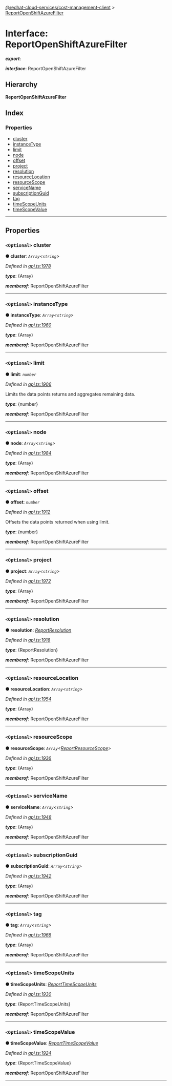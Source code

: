 [@redhat-cloud-services/cost-management-client](../README.md) > [ReportOpenShiftAzureFilter](../interfaces/reportopenshiftazurefilter.md)

# Interface: ReportOpenShiftAzureFilter

*__export__*: 

*__interface__*: ReportOpenShiftAzureFilter

## Hierarchy

**ReportOpenShiftAzureFilter**

## Index

### Properties

* [cluster](reportopenshiftazurefilter.md#cluster)
* [instanceType](reportopenshiftazurefilter.md#instancetype)
* [limit](reportopenshiftazurefilter.md#limit)
* [node](reportopenshiftazurefilter.md#node)
* [offset](reportopenshiftazurefilter.md#offset)
* [project](reportopenshiftazurefilter.md#project)
* [resolution](reportopenshiftazurefilter.md#resolution)
* [resourceLocation](reportopenshiftazurefilter.md#resourcelocation)
* [resourceScope](reportopenshiftazurefilter.md#resourcescope)
* [serviceName](reportopenshiftazurefilter.md#servicename)
* [subscriptionGuid](reportopenshiftazurefilter.md#subscriptionguid)
* [tag](reportopenshiftazurefilter.md#tag)
* [timeScopeUnits](reportopenshiftazurefilter.md#timescopeunits)
* [timeScopeValue](reportopenshiftazurefilter.md#timescopevalue)

---

## Properties

<a id="cluster"></a>

### `<Optional>` cluster

**● cluster**: *`Array`<`string`>*

*Defined in [api.ts:1978](https://github.com/RedHatInsights/javascript-clients/blob/master/packages/cost-management/api.ts#L1978)*

*__type__*: {Array}

*__memberof__*: ReportOpenShiftAzureFilter

___
<a id="instancetype"></a>

### `<Optional>` instanceType

**● instanceType**: *`Array`<`string`>*

*Defined in [api.ts:1960](https://github.com/RedHatInsights/javascript-clients/blob/master/packages/cost-management/api.ts#L1960)*

*__type__*: {Array}

*__memberof__*: ReportOpenShiftAzureFilter

___
<a id="limit"></a>

### `<Optional>` limit

**● limit**: *`number`*

*Defined in [api.ts:1906](https://github.com/RedHatInsights/javascript-clients/blob/master/packages/cost-management/api.ts#L1906)*

Limits the data points returns and aggregates remaining data.

*__type__*: {number}

*__memberof__*: ReportOpenShiftAzureFilter

___
<a id="node"></a>

### `<Optional>` node

**● node**: *`Array`<`string`>*

*Defined in [api.ts:1984](https://github.com/RedHatInsights/javascript-clients/blob/master/packages/cost-management/api.ts#L1984)*

*__type__*: {Array}

*__memberof__*: ReportOpenShiftAzureFilter

___
<a id="offset"></a>

### `<Optional>` offset

**● offset**: *`number`*

*Defined in [api.ts:1912](https://github.com/RedHatInsights/javascript-clients/blob/master/packages/cost-management/api.ts#L1912)*

Offsets the data points returned when using limit.

*__type__*: {number}

*__memberof__*: ReportOpenShiftAzureFilter

___
<a id="project"></a>

### `<Optional>` project

**● project**: *`Array`<`string`>*

*Defined in [api.ts:1972](https://github.com/RedHatInsights/javascript-clients/blob/master/packages/cost-management/api.ts#L1972)*

*__type__*: {Array}

*__memberof__*: ReportOpenShiftAzureFilter

___
<a id="resolution"></a>

### `<Optional>` resolution

**● resolution**: *[ReportResolution](../enums/reportresolution.md)*

*Defined in [api.ts:1918](https://github.com/RedHatInsights/javascript-clients/blob/master/packages/cost-management/api.ts#L1918)*

*__type__*: {ReportResolution}

*__memberof__*: ReportOpenShiftAzureFilter

___
<a id="resourcelocation"></a>

### `<Optional>` resourceLocation

**● resourceLocation**: *`Array`<`string`>*

*Defined in [api.ts:1954](https://github.com/RedHatInsights/javascript-clients/blob/master/packages/cost-management/api.ts#L1954)*

*__type__*: {Array}

*__memberof__*: ReportOpenShiftAzureFilter

___
<a id="resourcescope"></a>

### `<Optional>` resourceScope

**● resourceScope**: *`Array`<[ReportResourceScope](../enums/reportresourcescope.md)>*

*Defined in [api.ts:1936](https://github.com/RedHatInsights/javascript-clients/blob/master/packages/cost-management/api.ts#L1936)*

*__type__*: {Array}

*__memberof__*: ReportOpenShiftAzureFilter

___
<a id="servicename"></a>

### `<Optional>` serviceName

**● serviceName**: *`Array`<`string`>*

*Defined in [api.ts:1948](https://github.com/RedHatInsights/javascript-clients/blob/master/packages/cost-management/api.ts#L1948)*

*__type__*: {Array}

*__memberof__*: ReportOpenShiftAzureFilter

___
<a id="subscriptionguid"></a>

### `<Optional>` subscriptionGuid

**● subscriptionGuid**: *`Array`<`string`>*

*Defined in [api.ts:1942](https://github.com/RedHatInsights/javascript-clients/blob/master/packages/cost-management/api.ts#L1942)*

*__type__*: {Array}

*__memberof__*: ReportOpenShiftAzureFilter

___
<a id="tag"></a>

### `<Optional>` tag

**● tag**: *`Array`<`string`>*

*Defined in [api.ts:1966](https://github.com/RedHatInsights/javascript-clients/blob/master/packages/cost-management/api.ts#L1966)*

*__type__*: {Array}

*__memberof__*: ReportOpenShiftAzureFilter

___
<a id="timescopeunits"></a>

### `<Optional>` timeScopeUnits

**● timeScopeUnits**: *[ReportTimeScopeUnits](../enums/reporttimescopeunits.md)*

*Defined in [api.ts:1930](https://github.com/RedHatInsights/javascript-clients/blob/master/packages/cost-management/api.ts#L1930)*

*__type__*: {ReportTimeScopeUnits}

*__memberof__*: ReportOpenShiftAzureFilter

___
<a id="timescopevalue"></a>

### `<Optional>` timeScopeValue

**● timeScopeValue**: *[ReportTimeScopeValue](../enums/reporttimescopevalue.md)*

*Defined in [api.ts:1924](https://github.com/RedHatInsights/javascript-clients/blob/master/packages/cost-management/api.ts#L1924)*

*__type__*: {ReportTimeScopeValue}

*__memberof__*: ReportOpenShiftAzureFilter

___

